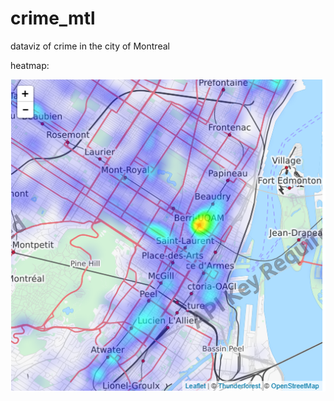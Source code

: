 # crime_mtl
dataviz of crime in the city of Montreal

heatmap:

![screenshot](/img/screenshot.png?raw=true "Screenshot")
